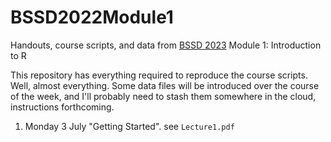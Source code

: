 
# BSSD2022Module1
Handouts, course scripts, and data from [BSSD 2023](https://ced.cat/courses/barcelona-summer-school-of-demography/) Module 1: Introduction to R

This repository has everything required to reproduce the course scripts. Well, almost everything. Some data files will be introduced over the course of the week, and I'll probably need to stash them somewhere in the cloud, instructions forthcoming.

1. Monday 3 July "Getting Started". see `Lecture1.pdf`

